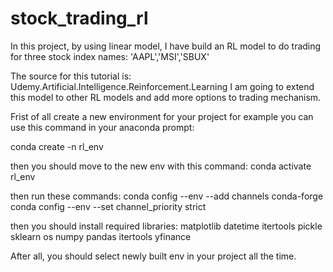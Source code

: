 # stock_trading_rl
In this project, by using linear model, I have build an RL model to do trading for three stock index names: 'AAPL','MSI','SBUX'

The source for this tutorial is: Udemy.Artificial.Intelligence.Reinforcement.Learning
I am going to extend this model to other RL models and add more options to trading mechanism.

Frist of all create a new environment for your project
for example you can use this command in your anaconda prompt:

conda create -n rl_env

then you should move to the new env with this command:
conda activate rl_env

then run these commands:
conda config  --env --add channels conda-forge
conda config --env --set channel_priority strict

then you should install required libraries:
matplotlib
datetime
itertools
pickle
sklearn
os
numpy
pandas
itertools
yfinance

After all, you should select newly built env in your project all the time.

